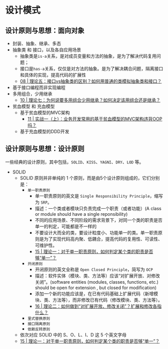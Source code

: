 # 设计模式

## 设计原则与思想：面向对象

* 封装、抽象、继承、多态
* 抽象类 和 接口，以及各自应用场景
	- 抽象类是`is-a`关系，是对成员变量和方法的抽象，是为了解决代码复用问题；
	- 接口是`has-a`关系，仅仅是对方法的抽象。是为了解决耦合问题，隔离接口和具体的实现，提高代码的扩展性
	- [08 | 理论五：接口vs抽象类的区别？如何用普通的类模拟抽象类和接口？](https://time.geekbang.org/column/article/165103)
* 基于接口编程而非实现编程
* 多用组合，少用继承
	- [10 | 理论七：为何说要多用组合少用继承？如何决定该用组合还是继承？](https://time.geekbang.org/column/article/169593)
* 贫血模型 和 充血模型
	- 基于贫血模型的MVC架构
		+ [11 | 实战一（上）：业务开发常用的基于贫血模型的MVC架构违背OOP吗？](https://time.geekbang.org/column/article/169600)
	- 基于充血模型的DDD开发

## 设计原则与思想：设计原则

一些经典的设计原则，其中包括，`SOLID`、`KISS`、`YAGNI`、`DRY`、`LOD` 等。

* SOLID
	- SOLID 原则并非单纯的 1 个原则，而是由5个设计原则组成的，它们分别是：
		+ `单一职责原则`
			* 单一职责原则的英文是 `Single Responsibility Principle`，缩写为 `SRP`。
			* 描述：一个类或者模块只负责完成一个职责（或者功能）(A class or module should have a single reponsibility)
			* 不同的应用场景、不同阶段的需求背景下，对同一个类的职责是否单一的判定，可能都是不一样的
			* 不要设计大而全的类，要设计粒度小、功能单一的类。单一职责原则是为了实现代码高内聚、低耦合，提高代码的复用性、可读性、可维护性。
			* [15 | 理论一：对于单一职责原则，如何判定某个类的职责是否够“单一”？](https://time.geekbang.org/column/article/171771)
		+ `开闭原则`
			* 开闭原则的英文全称是 `Open Closed Principle`，简写为 `OCP`
			* 描述：软件实体（模块、类、方法等）应该“对扩展开放、对修改关闭”。(software entities (modules, classes, functions, etc.) should be open for extension , but closed for modification)
			* 添加一个新的功能应该是，在已有代码基础上扩展代码（新增模块、类、方法等），而非修改已有代码（修改模块、类、方法等）。
			* [16 | 理论二：如何做到“对扩展开放、修改关闭”？扩展和修改各指什么？](https://time.geekbang.org/column/article/176075)
		+ `里式替换原则`
		+ `接口隔离原则`
		+ `依赖反转原则`
	- 依次对应 SOLID 中的 S、O、L、I、D 这 5 个英文字母
	- [15 | 理论一：对于单一职责原则，如何判定某个类的职责是否够“单一”？](https://time.geekbang.org/column/article/171771)

